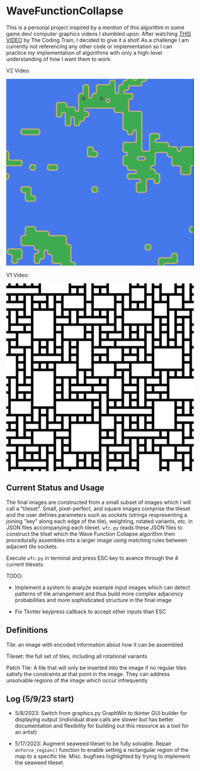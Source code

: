 # WaveFunctionCollapse

This is a personal project inspired by a mention of this algorithm in some game dev/ computer graphics videos I stumbled upon. After watching [THIS VIDEO](https://youtu.be/rI_y2GAlQFM "The Coding Train") by The Coding Train, I decided to give it a shot! As a challenge I am currently not referencing any other code or implementation so I can practice my implementation of algorithms with only a high-level understanding of how I want them to work.

V2 Video:

[![V2 Wave Function Collapse](V2.PNG)](https://youtu.be/H58Ugvk9nLc "V2 Wave Function Collapse")

V1 Video:

[![V1 Wave Function Collapse](V1.PNG)](https://youtube.com/shorts/JEJoIFABgiQ "V1 Wave Function Collapse")

## Current Status and Usage
The final images are constructed from a small subset of images which I will call a "tileset". Small, pixel-perfect, and square images comprise the tileset and the user defines parameters such as sockets (strings respresenting a joining "key" along each edge of the tile), weighting, rotated variants, etc. in JSON files accompanying each tileset. `wfc.py` reads these JSON files to construct the tilset which the Wave Function Collapse algorithm then procedurally assembles into a larger image using matching rules between adjacent tile sockets.

Execute `wfc.py` in terminal and press ESC key to avance through the 4 current tilesets.

TODO:

* Implement a system to analyze example input images which can detect patterns of tile arrangement and thus build more complex adjacency probabilities and more sophisticated structure in the final image

* Fix Tkinter keypress callback to accept other inputs than ESC

## Definitions
Tile: an image with encoded information about how it can be assembled

Tileset: the full set of tiles, including all rotational variants

Patch Tile: A tile that will only be inserted into the image if no regular tiles satisfy the constraints at that point in the image. They can address unsolvable regions of the image which occur infrequently

## Log (5/9/23 start)

* 5/8/2023: Switch from graphics.py GraphWin to tkinter GUI builder for displaying output (individual draw calls are slower but has better documentation and flexibility for building out this resource as a tool for an artist)

* 5/17/2023: Augment seaweed tileset to be fully solvable. Repair `enforce_region()` function to enable setting a rectangular region of the map to a specific tile. Misc. bugfixes highlighted by trying to implement the seaweed tileset.



